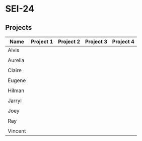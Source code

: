 # SEI-24

## Projects

| Name | Project 1 | Project 2 | Project 3 | Project 4 |
| ---- | --------- |---------- | --------- | --------- |
|Alvis|
|||
|Aurelia|
|||
|Claire|
|||
|Eugene|
|||
|Hilman|
|||
|Jarryl|
|||
|Joey|
|||
|Ray|
|||
|Vincent|